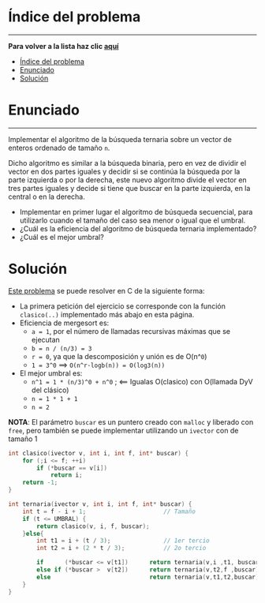 # Índice del problema

***

**Para volver a la lista haz clic [aquí](./Index.md)**

<!-- TOC -->
* [Índice del problema](#índice-del-problema)
* [Enunciado](#enunciado)
* [Solución](#solución)
<!-- TOC -->

# Enunciado

***

Implementar el algoritmo de la búsqueda ternaria sobre un vector de
enteros ordenado de tamaño ``n``.

Dicho algoritmo es similar a la búsqueda binaria, pero en vez de dividir el
vector en dos partes iguales y decidir si se continúa la búsqueda por la parte
izquierda o por la derecha, este nuevo algoritmo divide el vector en tres partes
iguales y decide si tiene que buscar en la parte izquierda, en la central o en la
derecha.
- Implementar en primer lugar el algoritmo de búsqueda secuencial,
  para utilizarlo cuando el tamaño del caso sea menor o igual que el
  umbral.
- ¿Cuál es la eficiencia del algoritmo de búsqueda ternaria
  implementado?
- ¿Cuál es el mejor umbral?
# Solución
[Este problema](#enunciado) se puede resolver en C de la siguiente forma:

- La primera petición del ejercicio se corresponde con la función ``clasico(..)`` implementado más abajo en esta página.
- Eficiencia de mergesort es:
  - ``a = 1``, por el número de llamadas recursivas máximas que se ejecutan
  - ``b = n / (n/3) = 3``
  - ``r = 0``, ya que la descomposición y unión es de O(n^``0``)
  - ``1 = 3^0`` ==> ``O(n^r·logb(n)) = O(log3(n))``
- El mejor umbral es:
  - ``n^1 = 1 * (n/3)^0 + n^0`` ; <== Igualas O(clasico)  con O(llamada DyV del clásico)
  - ``n = 1 * 1 + 1``
  - ``n = 2``

**NOTA**: El parámetro ``buscar`` es un puntero creado con ``malloc`` y liberado con ``free``, pero también
se puede implementar utilizando un ``ivector`` con de tamaño 1

```c
int clasico(ivector v, int i, int f, int* buscar) {
    for (;i <= f; ++i)
        if (*buscar == v[i])
            return i;
    return -1;
}

int ternaria(ivector v, int i, int f, int* buscar) {
    int t = f - i + 1;                      // Tamaño
    if (t <= UMBRAL) {                      
        return clasico(v, i, f, buscar);
    }else{
        int t1 = i + (t / 3);               // 1er tercio
        int t2 = i + (2 * t / 3);           // 2o tercio

        if      (*buscar <= v[t1])      return ternaria(v,i ,t1, buscar);   // por debajo de t1
        else if (*buscar >  v[t2])      return ternaria(v,t2,f ,buscar);    // por encima de t2
        else                            return ternaria(v,t1,t2,buscar);    // entre t1 y t2
    }
}
```